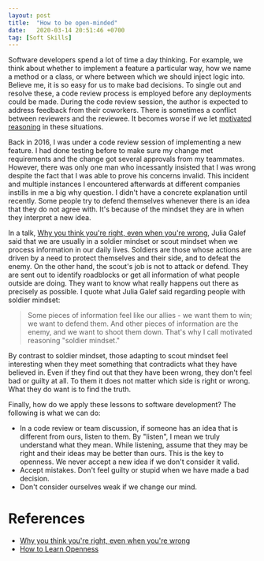 ```yaml
---
layout: post
title:  "How to be open-minded"
date:   2020-03-14 20:51:46 +0700
tag: [Soft Skills]
---
```

Software developers spend a lot of time a day thinking. For example, we think about whether to implement a feature a particular way, how we name a method or a class, or where between which we should inject logic into. Believe me, it is so easy for us to make bad decisions. To single out and resolve these, a code review process is employed before any deployments could be made. During the code review session, the author is expected to address feedback from their coworkers. There is sometimes a conflict between reviewers and the reviewee. It becomes worse if we let [motivated reasoning](https://en.wikipedia.org/wiki/Motivated_reasoning) in these situations.

Back in 2016, I was under a code review session of implementing a new feature. I had done testing before to make sure my change met requirements and the change got several approvals from my teammates. However, there was only one man who incessantly insisted that I was wrong despite the fact that I was able to prove his concerns invalid. This incident and multiple instances I encountered afterwards at different companies instills in me a big why question. I didn't have a concrete explanation until recently. Some people try to defend themselves whenever there is an idea that they do not agree with. It's because of the mindset they are in when they interpret a new idea.

In a talk, [Why you think you're right, even when you're wrong](https://www.ted.com/talks/julia_galef_why_you_think_you_re_right_even_if_you_re_wrong), Julia Galef said that we are usually in a soldier mindset or scout mindset when we process information in our daily lives. Soldiers are those whose actions are driven by a need to protect themselves and their side, and to defeat the enemy. On the other hand, the scout's job is not to attack or defend. They are sent out to identify roadblocks or get all information of what people outside are doing. They want to know what really happens out there as precisely as possible. I quote what Julia Galef said regarding people with soldier mindset:

> Some pieces of information feel like our allies - we want them to win; we want to defend them. And other pieces of information are the enemy, and we want to shoot them down. That's why I call motivated reasoning "soldier mindset."

By contrast to soldier mindset, those adapting to scout mindset feel interesting when they meet something that contradicts what they have believed in. Even if they find out that they have been wrong, they don't feel bad or guilty at all. To them it does not matter which side is right or wrong. What they do want is to find the truth.

Finally, how do we apply these lessons to software development? The following is what we can do:
- In a code review or team discussion, if someone has an idea that is different from ours, listen to them. By "listen", I mean we truly understand what they mean. While listening, assume that they may be right and their ideas may be better than ours. This is the key to openness. We never accept a new idea if we don't consider it valid.
- Accept mistakes. Don't feel guilty or stupid when we have made a bad decision.
- Don't consider ourselves weak if we change our mind.

# References

- [Why you think you're right, even when you're wrong](https://www.ted.com/talks/julia_galef_why_you_think_you_re_right_even_if_you_re_wrong)
- [How to Learn Openness](https://neilonsoftware.com/soft-skills/how-to-learn-openness/)

